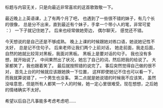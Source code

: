 <div id="sina_keyword_ad_area2" class="articalContent  ">
			标题与内容无关，只是向最近非常喜欢的这首歌致敬一下。
<div><br /></DIV>
<div>最近晚上上英语课，上了有两个月了吧， 也遇到了一些很不错的妹子，有几个长的很像，
总是分不出来，直到最近有个妹子，手拿一个带小人的笔，非常可爱 ：） 一下子就记住她了。 后来也经常做她旁边， 偶尔聊天，
感觉还不错。</DIV>
<div><br /></DIV>
<div>今天想说的是自己还是不够成熟。 晚上上课的时候跟她对练口语，她说她记性不太好， 总是记不住句子。
后来老师让我们两个上前对话， 她走前面，我走后面， 自然的她就比较背对黑板，我面对黑板。 黑板上是要对话的句子。
我也没有多想，就开始说了。 中间果然出了状况，她忘了自己的词，然后把我的给说了。 大家都笑了，我也跟着笑了。 最后就按照错的说完了。
事后突然觉得自己做的很不对， 首先上台的时候就应该跟她换一下位置， 这样即使她记不住也可以看一下，而我就算说错了，一个男生也没事。
第二点就是她说错的时候我不应该笑，
虽然没啥意思，但是所有人都笑一个人的时候，她一定心里很难受。现在想想，之后她的情绪确实不太好。</DIV>
<div><br /></DIV>
<div>希望以后自己凡事能多考虑考虑吧……</DIV>							
		</div>